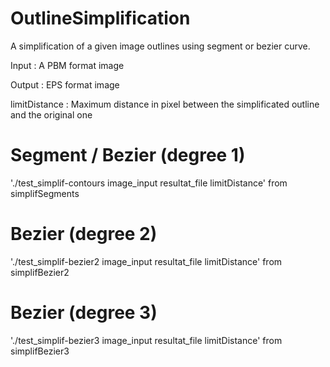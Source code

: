 # OutlineSimplification
A simplification of a given image outlines using segment or bezier curve.

Input : A PBM format image

Output : EPS format image

limitDistance  : Maximum distance in pixel between the simplificated outline and the original one

# Segment / Bezier (degree 1)

'./test_simplif-contours image_input resultat_file limitDistance' from simplifSegments

# Bezier (degree 2)

'./test_simplif-bezier2 image_input resultat_file limitDistance' from simplifBezier2

# Bezier (degree 3)

'./test_simplif-bezier3 image_input resultat_file limitDistance' from simplifBezier3
